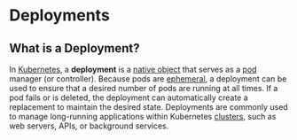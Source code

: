 
# Deployments

## What is a Deployment?

In [Kubernetes](what-is-kubernetes), a **deployment** is a [native object](native-objects) that serves as a 
[pod](pods) manager (or controller).
Because pods are [ephemeral](../concepts/ephemerality), a deployment can be used to ensure that a desired number of 
pods are running at all times. If a pod fails or is deleted, the deployment can automatically create a replacement to 
maintain the desired state.
Deployments are commonly used to manage long-running applications within Kubernetes [clusters](clusters), 
such as web servers, APIs, or background services.
